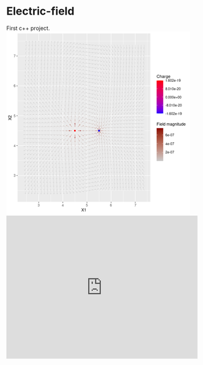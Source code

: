 # Electric-field
First c++ project.  
![screenshot of electric field](/plot.png)
<embed src="https://drive.google.com/viewerng/
viewer?embedded=true&url=https://raw.githubusercontent.com/samuel-holdstock/electric-field/main/Rplots.pdf" width="500" height="375">
